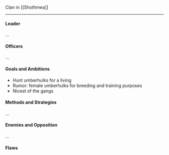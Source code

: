 Clan in [[Shothmea]]

---
#### Leader

...
#### Officers

...
#### Goals and Ambitions

- Hunt umberhulks for a living
- Rumor: female umberhulks for breeding and training purposes
- Nicest of the gangs
#### Methods and Strategies 

...
#### Enemies and Opposition 

...
#### Flaws